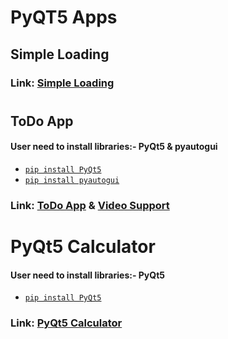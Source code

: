 # PyQT5 Apps

## Simple Loading
### Link: [Simple Loading](https://github.com/Keshav-Abhishek-Hyper-Shroud/PyQT5_Apps/blob/master/Simple%20Loading.py)
#

## ToDo App
#### User need to install libraries:- PyQt5 & pyautogui
  * [`pip install PyQt5`](https://pypi.org/project/PyQt5/)
  * [`pip install pyautogui`](https://pypi.org/project/PyAutoGUI/)
### Link: [ToDo App](https://github.com/Keshav-Abhishek-Hyper-Shroud/PyQT5_Apps/blob/master/ToDo%20App.py) & [Video Support](https://drive.google.com/file/d/1l0r-0fWAwBtkVr22W5Dpld7MK63_cKU_/view?usp=sharing)

#
# PyQt5 Calculator
#### User need to install libraries:- PyQt5
 * [`pip install PyQt5`](https://pypi.org/project/PyQt5/)
### Link: [PyQt5 Calculator](https://github.com/Keshav-Abhishek-Hyper-Shroud/PyQT5_Apps/blob/master/PyQt5%20Calculator.py)
